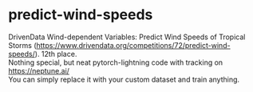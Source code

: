 # predict-wind-speeds
DrivenData Wind-dependent Variables: Predict Wind Speeds of Tropical Storms (https://www.drivendata.org/competitions/72/predict-wind-speeds/).
12th place.  
Nothing special, but neat pytorch-lightning code with tracking on https://neptune.ai/  
You can simply replace it with your custom dataset and train anything.  

